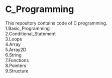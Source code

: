 # C_Programming
This repository contains code of C programming.
<br>
1.Basic_Programming
<br>
2.Conditional_Statement
<br>
3.Loops
<br>
4.Array
<br>
5.Array2D
<br>
6.String
<br>
7.Functions
<br>
8.Pointers
<br>
9.Structure
